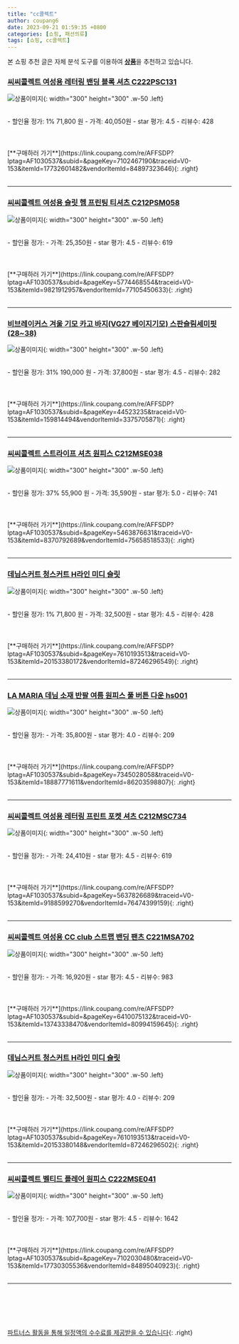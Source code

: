 ```yaml
---
title: "cc콜렉트"
author: coupang6
date: 2023-09-21 01:59:35 +0800
categories: [쇼핑, 패션의류]
tags: [쇼핑, cc콜렉트]
---
```


본 쇼핑 추천 글은 자체 분석 도구를 이용하여 [**상품**](https://link.coupang.com/a/bao1ui)을 추천하고 있습니다.

### [씨씨콜렉트 여성용 레터링 밴딩 블록 셔츠 C222PSC131](https://link.coupang.com/re/AFFSDP?lptag=AF1030537&subid=&pageKey=7102467190&traceid=V0-153&itemId=17732601482&vendorItemId=84897323646)

![상품이미지](https://thumbnail8.coupangcdn.com/thumbnails/remote/230x230ex/image/retail/images/2023/01/31/16/5/999b5a74-a22e-4e3b-a011-3b8d20a13c2e.jpg){: width="300" height="300" .w-50 .left}


<br>
- 할인율 정가: 1%  71,800   원
- 가격: 40,050원
- star 평가: 4.5
- 리뷰수: 428
<br>
<br>
<br>
<br>
[**구매하러 가기**](https://link.coupang.com/re/AFFSDP?lptag=AF1030537&subid=&pageKey=7102467190&traceid=V0-153&itemId=17732601482&vendorItemId=84897323646){: .right}
<br>
<br>

---

### [씨씨콜렉트 여성용 슬릿 헴 프린팅 티셔츠 C212PSM058](https://link.coupang.com/re/AFFSDP?lptag=AF1030537&subid=&pageKey=5774468554&traceid=V0-153&itemId=9821912957&vendorItemId=77105450633)

![상품이미지](https://thumbnail8.coupangcdn.com/thumbnails/remote/230x230ex/image/retail/images/447732507227320-8a65cdae-9889-4eed-9d5b-fd683bab1207.jpg){: width="300" height="300" .w-50 .left}


<br>
- 할인율 정가: 
- 가격: 25,350원
- star 평가: 4.5
- 리뷰수: 619
<br>
<br>
<br>
<br>
[**구매하러 가기**](https://link.coupang.com/re/AFFSDP?lptag=AF1030537&subid=&pageKey=5774468554&traceid=V0-153&itemId=9821912957&vendorItemId=77105450633){: .right}
<br>
<br>

---

### [비브레이커스 겨울 기모 카고 바지(VG27 베이지기모) 스판슬림세미핏(28~38)](https://link.coupang.com/re/AFFSDP?lptag=AF1030537&subid=&pageKey=44523235&traceid=V0-153&itemId=159814494&vendorItemId=3375705871)

![상품이미지](https://thumbnail8.coupangcdn.com/thumbnails/remote/230x230ex/image/vendor_inventory/5857/6f0ef5732e53f82a1b50ac7e188b8e64d90827f2ee1e4af8b61d9e69c2ae.jpg){: width="300" height="300" .w-50 .left}


<br>
- 할인율 정가: 31%  190,000   원
- 가격: 37,800원
- star 평가: 4.5
- 리뷰수: 282
<br>
<br>
<br>
<br>
[**구매하러 가기**](https://link.coupang.com/re/AFFSDP?lptag=AF1030537&subid=&pageKey=44523235&traceid=V0-153&itemId=159814494&vendorItemId=3375705871){: .right}
<br>
<br>

---

### [씨씨콜렉트 스트라이프 셔츠 원피스 C212MSE038](https://link.coupang.com/re/AFFSDP?lptag=AF1030537&subid=&pageKey=5463876631&traceid=V0-153&itemId=8370792689&vendorItemId=75658518533)

![상품이미지](https://thumbnail6.coupangcdn.com/thumbnails/remote/230x230ex/image/retail/images/27904301283162-d2b6cd8b-27a0-439d-b469-20cd56f5a81f.jpg){: width="300" height="300" .w-50 .left}


<br>
- 할인율 정가: 37%  55,900   원
- 가격: 35,590원
- star 평가: 5.0
- 리뷰수: 741
<br>
<br>
<br>
<br>
[**구매하러 가기**](https://link.coupang.com/re/AFFSDP?lptag=AF1030537&subid=&pageKey=5463876631&traceid=V0-153&itemId=8370792689&vendorItemId=75658518533){: .right}
<br>
<br>

---

### [데님스커트 청스커트 H라인 미디 슬릿](https://link.coupang.com/re/AFFSDP?lptag=AF1030537&subid=&pageKey=7610193513&traceid=V0-153&itemId=20153380172&vendorItemId=87246296549)

![상품이미지](https://thumbnail8.coupangcdn.com/thumbnails/remote/230x230ex/image/vendor_inventory/7199/af4f10cfbb158561d463e1e45c357558cf175f22b1e0b485e3478c5d0c51.jpg){: width="300" height="300" .w-50 .left}


<br>
- 할인율 정가: 1%  71,800   원
- 가격: 32,500원
- star 평가: 4.5
- 리뷰수: 428
<br>
<br>
<br>
<br>
[**구매하러 가기**](https://link.coupang.com/re/AFFSDP?lptag=AF1030537&subid=&pageKey=7610193513&traceid=V0-153&itemId=20153380172&vendorItemId=87246296549){: .right}
<br>
<br>

---

### [LA MARIA 데님 소재 반팔 여름 원피스 풀 버튼 다운 hs001](https://link.coupang.com/re/AFFSDP?lptag=AF1030537&subid=&pageKey=7345028058&traceid=V0-153&itemId=18887771611&vendorItemId=86203598807)

![상품이미지](https://thumbnail8.coupangcdn.com/thumbnails/remote/230x230ex/image/vendor_inventory/7c99/486e4c734fb0bdc35da5689de3060a1530cf0e641f2f716cf41fe06b9d89.jpg){: width="300" height="300" .w-50 .left}


<br>
- 할인율 정가: 
- 가격: 35,800원
- star 평가: 4.0
- 리뷰수: 209
<br>
<br>
<br>
<br>
[**구매하러 가기**](https://link.coupang.com/re/AFFSDP?lptag=AF1030537&subid=&pageKey=7345028058&traceid=V0-153&itemId=18887771611&vendorItemId=86203598807){: .right}
<br>
<br>

---

### [씨씨콜렉트 여성용 레터링 프린트 포켓 셔츠 C212MSC734](https://link.coupang.com/re/AFFSDP?lptag=AF1030537&subid=&pageKey=5637826689&traceid=V0-153&itemId=9188599270&vendorItemId=76474399159)

![상품이미지](https://thumbnail10.coupangcdn.com/thumbnails/remote/230x230ex/image/retail/images/1014396755392078-87c8bc88-13dd-4d8f-8278-70507a390fb1.jpg){: width="300" height="300" .w-50 .left}


<br>
- 할인율 정가: 
- 가격: 24,410원
- star 평가: 4.5
- 리뷰수: 619
<br>
<br>
<br>
<br>
[**구매하러 가기**](https://link.coupang.com/re/AFFSDP?lptag=AF1030537&subid=&pageKey=5637826689&traceid=V0-153&itemId=9188599270&vendorItemId=76474399159){: .right}
<br>
<br>

---

### [씨씨콜렉트 여성용 CC club 스트랩 밴딩 팬츠 C221MSA702](https://link.coupang.com/re/AFFSDP?lptag=AF1030537&subid=&pageKey=6410075132&traceid=V0-153&itemId=13743338470&vendorItemId=80994159645)

![상품이미지](https://thumbnail6.coupangcdn.com/thumbnails/remote/230x230ex/image/retail/images/2022/03/22/10/6/a8cae52a-6c4f-49e5-bc52-eae74f6eeaa1.jpg){: width="300" height="300" .w-50 .left}


<br>
- 할인율 정가: 
- 가격: 16,920원
- star 평가: 4.5
- 리뷰수: 983
<br>
<br>
<br>
<br>
[**구매하러 가기**](https://link.coupang.com/re/AFFSDP?lptag=AF1030537&subid=&pageKey=6410075132&traceid=V0-153&itemId=13743338470&vendorItemId=80994159645){: .right}
<br>
<br>

---

### [데님스커트 청스커트 H라인 미디 슬릿](https://link.coupang.com/re/AFFSDP?lptag=AF1030537&subid=&pageKey=7610193513&traceid=V0-153&itemId=20153380148&vendorItemId=87246296502)

![상품이미지](https://thumbnail8.coupangcdn.com/thumbnails/remote/230x230ex/image/vendor_inventory/7811/2feb21aef623d64958e36d772e8821ba015a2043d36ef0dd1fd98405a459.jpg){: width="300" height="300" .w-50 .left}


<br>
- 할인율 정가: 
- 가격: 32,500원
- star 평가: 4.0
- 리뷰수: 209
<br>
<br>
<br>
<br>
[**구매하러 가기**](https://link.coupang.com/re/AFFSDP?lptag=AF1030537&subid=&pageKey=7610193513&traceid=V0-153&itemId=20153380148&vendorItemId=87246296502){: .right}
<br>
<br>

---

### [씨씨콜렉트 벨티드 플레어 원피스 C222MSE041](https://link.coupang.com/re/AFFSDP?lptag=AF1030537&subid=&pageKey=7102030480&traceid=V0-153&itemId=17730305536&vendorItemId=84895040923)

![상품이미지](https://thumbnail10.coupangcdn.com/thumbnails/remote/230x230ex/image/retail/images/2023/01/31/14/7/8d6f261a-2b48-48cf-83e3-78b3adfcfa80.jpg){: width="300" height="300" .w-50 .left}


<br>
- 할인율 정가: 
- 가격: 107,700원
- star 평가: 4.5
- 리뷰수: 1642
<br>
<br>
<br>
<br>
[**구매하러 가기**](https://link.coupang.com/re/AFFSDP?lptag=AF1030537&subid=&pageKey=7102030480&traceid=V0-153&itemId=17730305536&vendorItemId=84895040923){: .right}
<br>
<br>

---
<br><br><br><br><br> [파트너스 활동을 통해 일정액의 수수료를 제공받을 수 있습니다](https://link.coupang.com/a/bao1ui){: .right}